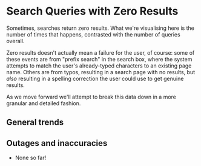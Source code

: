 Search Queries with Zero Results
=======

Sometimes, searches return zero results. What we're visualising here is the number of times that happens, contrasted with the number of queries overall.

Zero results doesn't actually mean a failure for the user, of course: some of these events are from "prefix search" in the search box, where the system attempts to match the user's already-typed characters to an existing page name. Others are from typos, resulting in a search page with no results, but *also* resulting in a spelling correction the user could use to get genuine results.

As we move forward we'll attempt to break this data down in a more granular and detailed fashion.

General trends
------

Outages and inaccuracies
------
* None so far!
